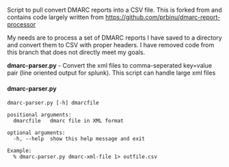 Script to pull convert DMARC reports into a CSV file. This is forked
from and contains code largely written from 
https://github.com/prbinu/dmarc-report-processor

My needs are to process a set of DMARC reports I have saved to a directory
and convert them to CSV with proper headers. I have removed code from this
branch that does not directly meet my goals.

**dmarc-parser.py** - Convert the xml files to comma-seperated key=value
 pair (line oriented output for splunk). This script can handle large xml files


#### dmarc-parser.py

```
dmarc-parser.py [-h] dmarcfile

positional arguments:
  dmarcfile   dmarc file in XML format

optional arguments:
  -h, --help  show this help message and exit

Example: 
  % dmarc-parser.py dmarc-xml-file 1> outfile.csv
```